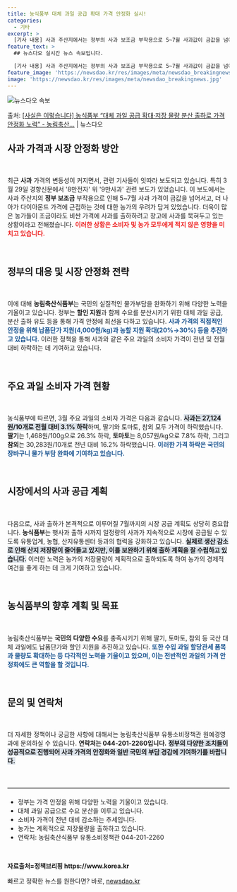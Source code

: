 ```yaml
---
title: 농식품부 대체 과일 공급 확대 가격 안정화 실시!
categories:
  - 기타
excerpt: >
  [기사 내용] 사과 주산지에서는 정부의 사과 보조금 부작용으로 5~7월 사과값이 금값을 넘어 다이아몬드값이 …
feature_text: >
  ## 뉴스다오 실시간 뉴스 속보입니다.

  [기사 내용] 사과 주산지에서는 정부의 사과 보조금 부작용으로 5~7월 사과값이 금값을 넘어 다이아몬드값이 …
feature_image: 'https://newsdao.kr/res/images/meta/newsdao_breakingnews.jpg'
image: 'https://newsdao.kr/res/images/meta/newsdao_breakingnews.jpg'
---
```


![뉴스다오 속보](https://newsdao.kr/res/images/meta/newsdao_breakingnews.jpg)

<p>출처: <a href="https://newsdao.kr/3479" rel="dofollow">[사실은 이렇습니다] 농식품부 “대체 과일 공급 확대·저장 물량 분산 출하로 가격 안정화 노력” - 농림축산…</a> | 뉴스다오</p>

<h2 data-ke-size="size26">사과 가격과 시장 안정화 방안</h2>
<p data-ke-size="size16">&nbsp;</p>
<p data-ke-size="size16">최근 <b>사과</b> 가격의 변동성이 커지면서, 관련 기사들이 잇따라 보도되고 있습니다. 특히 3월 29일 경향신문에서 '8만전자' 위 '9만사과' 관련 보도가 있었습니다. 이 보도에서는 사과 주산지의 <b>정부 보조금</b> 부작용으로 인해 5~7월 사과 가격이 금값을 넘어서고, 더 나아가 다이아몬드 가격에 근접하는 것에 대한 농가의 우려가 담겨 있었습니다. 더욱이 많은 농가들이 조금이라도 비싼 가격에 사과를 출하하려고 창고에 사과를 묵혀두고 있는 상황이라고 전해졌습니다. <b><span style="color: #ee2323;">이러한 상황은 소비자 및 농가 모두에게 적지 않은 영향을 미치고 있습니다.</span></b></p>

<p data-ke-size="size16">&nbsp;</p>

<h2 data-ke-size="size26">정부의 대응 및 시장 안정화 전략</h2>
<p data-ke-size="size16">&nbsp;</p>
<p data-ke-size="size16">이에 대해 <b>농림축산식품부</b>는 국민의 실질적인 물가부담을 완화하기 위해 다양한 노력을 기울이고 있습니다. 정부는 <b>할인 지원</b>과 함께 수요를 분산시키기 위한 대체 과일 공급, 분산 출하 유도 등을 통해 가격 안정에 최선을 다하고 있습니다. <b><span style="color: #1a5490;">사과 가격의 직접적인 안정을 위해 납품단가 지원(4,000원/kg)과 농할 지원 확대(20%→30%) 등을 추진하고 있습니다.</span></b> 이러한 정책을 통해 사과와 같은 주요 과일의 소비자 가격이 전년 및 전월 대비 하락하는 데 기여하고 있습니다.</p>

<p data-ke-size="size16">&nbsp;</p>

<h2 data-ke-size="size26">주요 과일 소비자 가격 현황</h2>
<p data-ke-size="size16">&nbsp;</p>
<p data-ke-size="size16">농식품부에 따르면, 3월 주요 과일의 소비자 가격은 다음과 같습니다. <b><span style="background-color: #21538527;">사과는 27,124원/10개로 전월 대비 3.1% 하락</span></b>하며, 딸기와 토마토, 참외 모두 가격이 하락했습니다. <b>딸기</b>는 1,468원/100g으로 26.3% 하락, <b>토마토</b>는 8,057원/kg으로 7.8% 하락, 그리고 <b>참외</b>는 30,283원/10개로 전년 대비 16.2% 하락했습니다. <b><span style="color: #1a5490;">이러한 가격 하락은 국민의 장바구니 물가 부담 완화에 기여하고 있습니다.</span></b></p>

<p data-ke-size="size16">&nbsp;</p>

<h2 data-ke-size="size26">시장에서의 사과 공급 계획</h2>
<p data-ke-size="size16">&nbsp;</p>
<p data-ke-size="size16">다음으로, 사과 출하가 본격적으로 이루어질 7월까지의 시장 공급 계획도 상당히 중요합니다. <b>농식품부</b>는 햇사과 출하 시까지 일정량의 사과가 지속적으로 시장에 공급될 수 있도록 유통업계, 농협, 산지유통센터 등과의 협력을 강화하고 있습니다. <b><span style="background-color: #21538527;">실제로 생산 감소로 인해 산지 저장량이 줄어들고 있지만, 이를 보완하기 위해 출하 계획을 잘 수립하고 있습니다.</span></b> 이러한 노력은 농가의 저장물량이 계획적으로 출하되도록 하여 농가의 경제적 여건을 좋게 하는 데 크게 기여하고 있습니다.</p>

<p data-ke-size="size16">&nbsp;</p>

<h2 data-ke-size="size26">농식품부의 향후 계획 및 목표</h2>
<p data-ke-size="size16">&nbsp;</p>
<p data-ke-size="size16">농림축산식품부는 <b>국민의 다양한 수요</b>를 충족시키기 위해 딸기, 토마토, 참외 등 국산 대체 과일에도 납품단가와 할인 지원을 추진하고 있습니다. <b><span style="color: #1a5490;">또한 수입 과일 할당관세 품목과 물량도 확대하는 등 다각적인 노력을 기울이고 있으며, 이는 전반적인 과일의 가격 안정화에도 큰 역할을 할 것입니다.</span></b></p>

<p data-ke-size="size16">&nbsp;</p>

<h2 data-ke-size="size26">문의 및 연락처</h2>
<p data-ke-size="size16">&nbsp;</p>
<p data-ke-size="size16">더 자세한 정책이나 궁금한 사항에 대해서는 농림축산식품부 유통소비정책관 원예경영과에 문의하실 수 있습니다. <b>연락처는 044-201-2260입니다.</b> <b><span style="background-color: #21538527;">정부의 다양한 조치들이 성공적으로 진행되어 사과 가격의 안정화와 일반 국민의 부담 경감에 기여하기를 바랍니다.</span></b></p>

<p data-ke-size="size16">&nbsp;</p>

<hr style="border: 0; border-top: 1px solid #eee; margin: 20px 0;"/>
<ul>
  <li>정부는 가격 안정을 위해 다양한 노력을 기울이고 있습니다.</li>
  <li>대체 과일 공급으로 수요 분산을 이루고 있습니다.</li>
  <li>소비자 가격이 전년 대비 감소하는 추세입니다.</li>
  <li>농가는 계획적으로 저장물량을 출하하고 있습니다.</li>
  <li>연락처: 농림축산식품부 유통소비정책관 044-201-2260</li>
</ul>
<p data-ke-size="size16">&nbsp;</p>

<p data-ke-size="size16"><b>자료출처=정책브리핑 https://www.korea.kr</b></p>
 

빠르고 정확한 뉴스를 원한다면? 바로, <a href="https://newsdao.kr" rel="dofollow">newsdao.kr</a>


